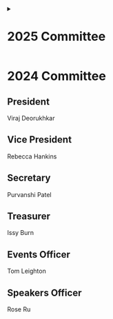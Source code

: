 
<details>
  <summary><h1>2025 Committee</h1></summary>
  
  ## President  
  Tom Leighton  
    
  ## Treasurer  
  Izak Dingley   
    
  ## Events Officer   
  Alex Bulloso  
   
  ## Speakers Officer  
  Naomi Gorringe  
</details>

# 2024 Committee  

## President  
  Viraj Deorukhkar  
  
## Vice President  
  Rebecca Hankins  
  
## Secretary  
  Purvanshi Patel  
  
## Treasurer  
  Issy Burn  
  
## Events Officer  
  Tom Leighton  
  
## Speakers Officer  
  Rose Ru  



